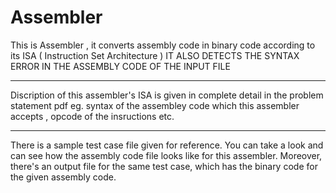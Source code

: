 # Assembler
This is Assembler , it converts assembly code in binary code according to its ISA ( Instruction Set Architecture )
IT ALSO DETECTS THE SYNTAX ERROR IN THE ASSEMBLY CODE OF THE INPUT FILE
***********************************************************************************************************************************
Discription of this assembler's ISA is given in complete detail in the problem statement pdf eg. syntax of the assembley code which 
this assembler accepts , opcode of the insructions etc.
***********************************************************************************************************************************
There is a sample test case file given for reference. You can take a look and can see how the assembly code file looks like for this assembler.
Moreover, there's an output file for the same test case, which has the binary code for the given assembly code.
